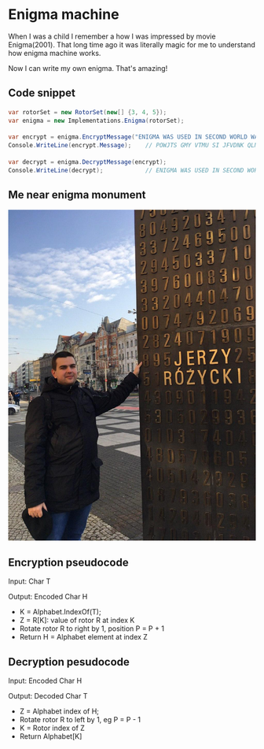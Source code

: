 # Enigma machine

When I was a child I remember a how I was impressed by movie Enigma(2001). That long time ago it was literally magic for me to understand how enigma machine works.

Now I can write my own enigma. That's amazing!

## Code snippet

```cs
var rotorSet = new RotorSet(new[] {3, 4, 5});
var enigma = new Implementations.Enigma(rotorSet);
            
var encrypt = enigma.EncryptMessage("ENIGMA WAS USED IN SECOND WORLD WAR");
Console.WriteLine(encrypt.Message);    // POWJTS GMY VTMU SI JFVDNK QLNRP DIA
            
var decrypt = enigma.DecryptMessage(encrypt);
Console.WriteLine(decrypt);            // ENIGMA WAS USED IN SECOND WORLD WAR
```

## Me near enigma monument

![DbSchema](me.jpg?raw=true)

## Encryption pseudocode

Input: Char T

Output: Encoded Char H

- K = Alphabet.IndexOf(T);
- Z = R[K]: value of rotor R at index K
- Rotate rotor R to right by 1, position P = P + 1
- Return H = Alphabet element at index Z

## Decryption pesudocode

Input: Encoded Char H

Output: Decoded Char T

- Z = Alphabet index of H;
- Rotate rotor R to left by 1, eg P = P - 1
- K = Rotor index of Z
- Return Alphabet[K]

